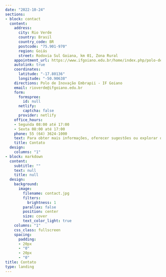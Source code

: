 ```yaml
---
date: "2022-10-24"
sections:
- block: contact
  content:
    address:
      city: Rio Verde
      country: Brasil
      country_code: BR
      postcode: "75.901-970"
      region: Goiás
      street: Rodovia Sul Goiana, km 01, Zona Rural
    appointment_url: https://www.ifgoiano.edu.br/home/index.php/polo-de-inovacao.html
    autolink: true
    coordinates:
      latitude: "-17.80136"
      longitude: "-50.90638"
    directions: Polo de Inovação Embrapii - IF Goiano
    email: rioverde@ifgoiano.edu.br
    form:
      formspree:
        id: null
      netlify:
        captcha: false
      provider: netlify
    office_hours:
    - Segunda 08:00 até 17:00
    - Sexta 08:00 até 17:00
    phone: 55 (64) 3624-1000 
    text: Para obter mais informações, oferecer sugestões ou explorar oportunidades de parceria, por favor, não hesite em entrar em contato conosco.
    title: Contato
  design:
    columns: "1"
- block: markdown
  content:
    subtitle: ""
    text: null
    title: null
  design:
    background:
      image:
        filename: contact.jpg
        filters:
          brightness: 1
        parallax: false
        position: center
        size: cover
        text_color_light: true
    columns: "1"
    css_class: fullscreen
    spacing:
      padding:
      - 20px
      - "0"
      - 20px
      - "0"
title: Contato
type: landing
---
```

